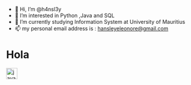 - 👋 Hi, I’m @h4nsl3y
- 👀 I’m interested in Python ,Java and SQL
- 🌱 I’m currently studying Information System at University of Mauritius
- 📫 my personal email address is : hansleyeleonore@gmail.com



<!---
h4nsl3y/h4nsl3y is a ✨ special ✨ repository because its `README.md` (this file) appears on your GitHub profile.
You can click the Preview link to take a look at your changes.
--->
<h1>Hola</h1>

<img aligh="left" alt="java" width="30px" style="padding-right:10px" src="https://cdn.jsdelivr.net/gh/devicons/devicon@latest/icons/java/java-original-wordmark.svg">
